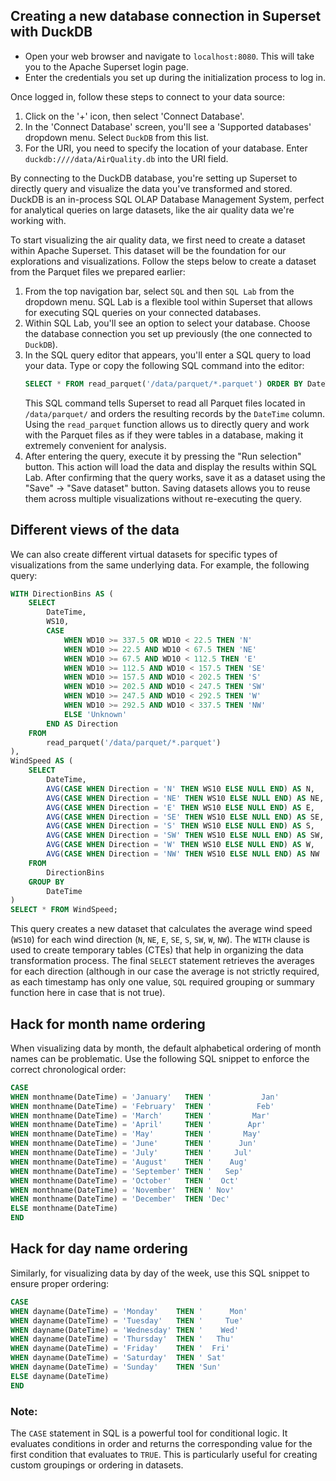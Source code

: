## Creating a new database connection in Superset with DuckDB

* Open your web browser and navigate to `localhost:8080`. This will take you to the Apache Superset login page.
* Enter the credentials you set up during the initialization process to log in.

Once logged in, follow these steps to connect to your data source:

1. Click on the '+' icon, then select 'Connect Database'.
2. In the 'Connect Database' screen, you'll see a 'Supported databases' dropdown menu. Select `DuckDB` from this list.
3. For the URI, you need to specify the location of your database. Enter `duckdb:////data/AirQuality.db` into the URI field.

By connecting to the DuckDB database, you're setting up Superset to directly query and visualize the data you've transformed and stored. DuckDB is an in-process SQL OLAP Database Management System, perfect for analytical queries on large datasets, like the air quality data we're working with.

To start visualizing the air quality data, we first need to create a dataset within Apache Superset. This dataset will be the foundation for our explorations and visualizations. Follow the steps below to create a dataset from the Parquet files we prepared earlier:

1. From the top navigation bar, select `SQL` and then `SQL Lab` from the dropdown menu. SQL Lab is a flexible tool within Superset that allows for executing SQL queries on your connected databases.
2. Within SQL Lab, you'll see an option to select your database. Choose the database connection you set up previously (the one connected to `DuckDB`).
3. In the SQL query editor that appears, you'll enter a SQL query to load your data. Type or copy the following SQL command into the editor:
    ```sql
    SELECT * FROM read_parquet('/data/parquet/*.parquet') ORDER BY DateTime;
    ```
    This SQL command tells Superset to read all Parquet files located in `/data/parquet/` and orders the resulting records by the `DateTime` column. Using the `read_parquet` function allows us to directly query and work with the Parquet files as if they were tables in a database, making it extremely convenient for analysis.
4. After entering the query, execute it by pressing the "Run selection" button. This action will load the data and display the results within SQL Lab. After confirming that the query works, save it as a dataset using the "Save" -> "Save dataset" button. Saving datasets allows you to reuse them across multiple visualizations without re-executing the query.

## Different views of the data

We can also create different virtual datasets for specific types of visualizations from the same underlying data. For example, the following query:

```sql
WITH DirectionBins AS (
    SELECT
        DateTime,
        WS10,
        CASE
            WHEN WD10 >= 337.5 OR WD10 < 22.5 THEN 'N'
            WHEN WD10 >= 22.5 AND WD10 < 67.5 THEN 'NE'
            WHEN WD10 >= 67.5 AND WD10 < 112.5 THEN 'E'
            WHEN WD10 >= 112.5 AND WD10 < 157.5 THEN 'SE'
            WHEN WD10 >= 157.5 AND WD10 < 202.5 THEN 'S'
            WHEN WD10 >= 202.5 AND WD10 < 247.5 THEN 'SW'
            WHEN WD10 >= 247.5 AND WD10 < 292.5 THEN 'W'
            WHEN WD10 >= 292.5 AND WD10 < 337.5 THEN 'NW'
            ELSE 'Unknown'
        END AS Direction
    FROM
        read_parquet('/data/parquet/*.parquet')
),
WindSpeed AS (
    SELECT
        DateTime,
        AVG(CASE WHEN Direction = 'N' THEN WS10 ELSE NULL END) AS N,
        AVG(CASE WHEN Direction = 'NE' THEN WS10 ELSE NULL END) AS NE,
        AVG(CASE WHEN Direction = 'E' THEN WS10 ELSE NULL END) AS E,
        AVG(CASE WHEN Direction = 'SE' THEN WS10 ELSE NULL END) AS SE,
        AVG(CASE WHEN Direction = 'S' THEN WS10 ELSE NULL END) AS S,
        AVG(CASE WHEN Direction = 'SW' THEN WS10 ELSE NULL END) AS SW,
        AVG(CASE WHEN Direction = 'W' THEN WS10 ELSE NULL END) AS W,
        AVG(CASE WHEN Direction = 'NW' THEN WS10 ELSE NULL END) AS NW
    FROM
        DirectionBins
    GROUP BY
        DateTime
)
SELECT * FROM WindSpeed;
```

This query creates a new dataset that calculates the average wind speed (`WS10`) for each wind direction (`N`, `NE`, `E`, `SE`, `S`, `SW`, `W`, `NW`). The `WITH` clause is used to create temporary tables (CTEs) that help in organizing the data transformation process. The final `SELECT` statement retrieves the averages for each direction (although in our case the average is not strictly required, as each timestamp has only one value, `SQL` required grouping or summary function here in case that is not true).

## Hack for month name ordering

When visualizing data by month, the default alphabetical ordering of month names can be problematic. Use the following SQL snippet to enforce the correct chronological order:

```sql
CASE
WHEN monthname(DateTime) = 'January'   THEN '           Jan'
WHEN monthname(DateTime) = 'February'  THEN '          Feb'
WHEN monthname(DateTime) = 'March'     THEN '         Mar'
WHEN monthname(DateTime) = 'April'     THEN '        Apr'
WHEN monthname(DateTime) = 'May'       THEN '       May'
WHEN monthname(DateTime) = 'June'      THEN '      Jun'
WHEN monthname(DateTime) = 'July'      THEN '     Jul'
WHEN monthname(DateTime) = 'August'    THEN '    Aug'
WHEN monthname(DateTime) = 'September' THEN '   Sep'
WHEN monthname(DateTime) = 'October'   THEN '  Oct'
WHEN monthname(DateTime) = 'November'  THEN ' Nov'
WHEN monthname(DateTime) = 'December'  THEN 'Dec'
ELSE monthname(DateTime)
END
```

## Hack for day name ordering

Similarly, for visualizing data by day of the week, use this SQL snippet to ensure proper ordering:

```sql
CASE
WHEN dayname(DateTime) = 'Monday'    THEN '      Mon'
WHEN dayname(DateTime) = 'Tuesday'   THEN '     Tue'
WHEN dayname(DateTime) = 'Wednesday' THEN '    Wed'
WHEN dayname(DateTime) = 'Thursday'  THEN '   Thu'
WHEN dayname(DateTime) = 'Friday'    THEN '  Fri'
WHEN dayname(DateTime) = 'Saturday'  THEN ' Sat'
WHEN dayname(DateTime) = 'Sunday'    THEN 'Sun'
ELSE dayname(DateTime)
END
```

### Note:
The `CASE` statement in SQL is a powerful tool for conditional logic. It evaluates conditions in order and returns the corresponding value for the first condition that evaluates to `TRUE`. This is particularly useful for creating custom groupings or ordering in datasets.